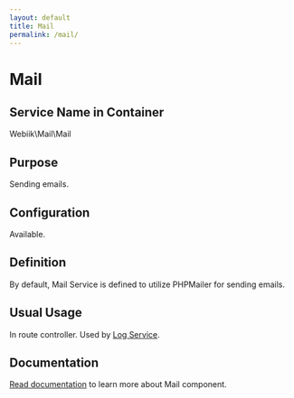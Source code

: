 ```yaml
---
layout: default
title: Mail
permalink: /mail/
---
```

# Mail
## Service Name in Container
Webiik\Mail\Mail

## Purpose
Sending emails.  

## Configuration
Available.

## Definition
By default, Mail Service is defined to utilize PHPMailer for sending emails.  

## Usual Usage
In route controller. Used by [Log Service](/log).

## Documentation
[Read documentation](https://github.com/webiik/components/blob/master/src/Webiik/Mail/README.md) to learn more about Mail component.